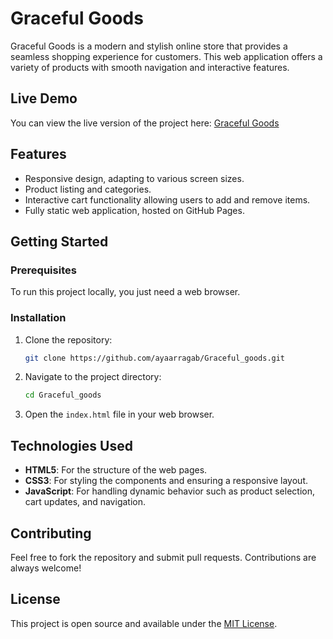 
# Graceful Goods

Graceful Goods is a modern and stylish online store that provides a seamless shopping experience for customers. This web application offers a variety of products with smooth navigation and interactive features.

## Live Demo
You can view the live version of the project here: [Graceful Goods](https://ayaarragab.github.io/Graceful_goods/index.html)

## Features
- Responsive design, adapting to various screen sizes.
- Product listing and categories.
- Interactive cart functionality allowing users to add and remove items.
- Fully static web application, hosted on GitHub Pages.

## Getting Started
### Prerequisites
To run this project locally, you just need a web browser.

### Installation
1. Clone the repository:
    ```bash
    git clone https://github.com/ayaarragab/Graceful_goods.git
    ```
2. Navigate to the project directory:
    ```bash
    cd Graceful_goods
    ```
3. Open the `index.html` file in your web browser.

## Technologies Used
- **HTML5**: For the structure of the web pages.
- **CSS3**: For styling the components and ensuring a responsive layout.
- **JavaScript**: For handling dynamic behavior such as product selection, cart updates, and navigation.

## Contributing
Feel free to fork the repository and submit pull requests. Contributions are always welcome!

## License
This project is open source and available under the [MIT License](https://opensource.org/licenses/MIT).
